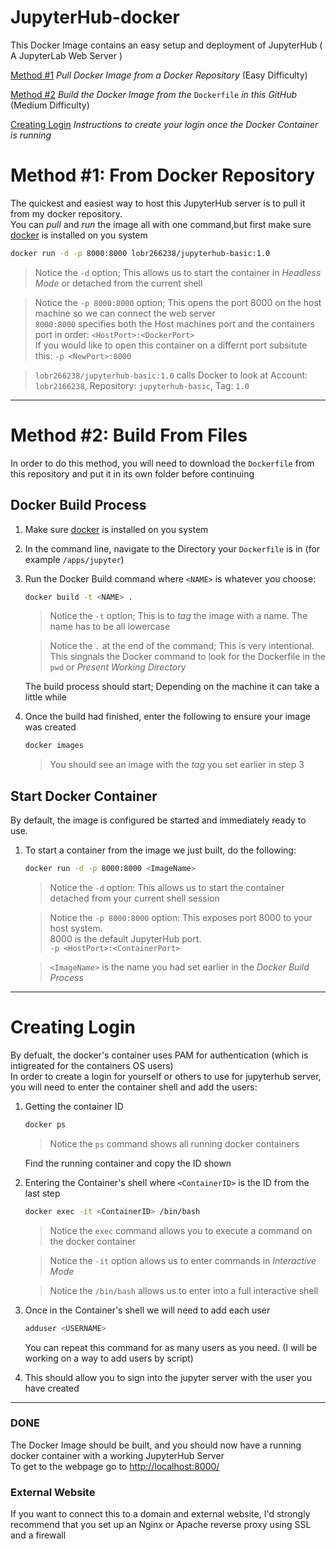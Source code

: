 # JupyterHub-docker

This Docker Image contains an easy setup and deployment of JupyterHub ( A JupyterLab Web Server )

[Method #1](https://github.com/skymotic/JupyterHub-docker#method-1-from-docker-repository)
*Pull Docker Image from a Docker Repository* (Easy Difficulty)

[Method #2](https://github.com/skymotic/JupyterHub-docker#method-2-build-from-files)
*Build the Docker Image from the* `Dockerfile` *in this GitHub* (Medium Difficulty)

[Creating Login](https://github.com/skymotic/JupyterHub-docker#creating-login)
*Instructions to create your login once the Docker Container is running*

# Method #1: From Docker Repository
The quickest and easiest way to host this JupyterHub server is to pull it from my docker repository.  
You can *pull* and *run* the image all with one command,but first make sure [docker](https://docs.docker.com/get-docker/) is installed on you system

```bash
docker run -d -p 8000:8000 lobr266238/jupyterhub-basic:1.0
```
> Notice the `-d` option; This allows us to start the container in *Headless Mode* or detached from the current shell

> Notice the `-p 8000:8000` option; This opens the port 8000 on the host machine so we can connect the web server  
> `8000:8000` specifies both the Host machines port and the containers port in order: `<HostPort>:<DockerPort>`  
> If you would like to open this container on a differnt port subsitute this: `-p <NewPort>:8000`

> `lobr266238/jupyterhub-basic:1.0` calls Docker to look at Account: `lobr2166238`, Repository: `jupyterhub-basic`, Tag: `1.0`

---

# Method #2: Build From Files
In order to do this method, you will need to download the `Dockerfile` from this repository and put it in its own folder before continuing
## Docker Build Process

1. Make sure [docker](https://docs.docker.com/get-docker/) is installed on you system

2. In the command line, navigate to the Directory your `Dockerfile` is in (for example `/apps/jupyter`)

3. Run the Docker Build command where `<NAME>` is whatever you choose:

   ```bash
   docker build -t <NAME> .
   ```
   > Notice the `-t` option; This is to *tag* the image with a name. The name has to be all lowercase
   
   > Notice the `.` at the end of the command; This is very intentional.  
   > This singnals the Docker command to look for the Dockerfile in the `pwd` or *Present Working Directory*

   The build process should start; Depending on the machine it can take a little while

4. Once the build had finished, enter the following to ensure your image was created

   ```bash  
   docker images
   ```
   >You should see an image with the *tag* you set earlier in step 3  


## Start Docker Container

By default, the image is configured be started and immediately ready to use.

1. To start a container from the image we just built, do the following:

   ```bash  
   docker run -d -p 8000:8000 <ImageName>
   ```  
   > Notice the `-d` option: This allows us to start the container detached from your current shell session

   > Notice the `-p 8000:8000` option: This exposes port 8000 to your host system.  
   > 8000 is the default JupyterHub port.  
   > `-p <HostPort>:<ContainerPort>`
   
   >`<ImageName>` is the name you had set earlier in the *Docker Build Process*
---  
# Creating Login

By defualt, the docker's container uses PAM for authentication (which is intigreated for the containers OS users)  
In order to create a login for yourself or others to use for jupyterhub server, you will need to enter the container shell and add the users:

1. Getting the container ID

   ```bash
   docker ps
   ```  
   > Notice the `ps` command shows all running docker containers
   
   Find the running container and copy the ID shown
   
2. Entering the Container's shell where `<ContainerID>` is the ID from the last step

   ```bash
   docker exec -it <ContainerID> /bin/bash
   ```  
   > Notice the `exec` command allows you to execute a command on the docker container
   
   > Notice the `-it` option allows us to enter commands in *Interactive Mode*
   
   > Notice the `/bin/bash` allows us to enter into a full interactive shell
   
3. Once in the Container's shell we will need to add each user

   ```bash
   adduser <USERNAME>
   ```  
   You can repeat this command for as many users as you need. (I will be working on a way to add users by script)
   
4. This should allow you to sign into the jupyter server with the user you have created
---
### DONE
The Docker Image should be built, and you should now have a running docker container with a working JupyterHub Server  
To get to the webpage go to <http://localhost:8000/>

### External Website
If you want to connect this to a domain and external website, I'd strongly recommend that you set up an Nginx or Apache reverse proxy using SSL and a firewall

